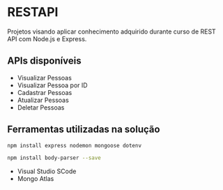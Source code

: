 # RESTAPI 

Projetos visando aplicar conhecimento adquirido durante curso de REST API com Node.js e Express.

## APIs disponíveis

* Visualizar Pessoas
* Visualizar Pessoa por ID
* Cadastrar Pessoas
* Atualizar Pessoas
* Deletar Pessoas

## Ferramentas utilizadas na solução
```sh
npm install express nodemon mongoose dotenv
```
```sh
npm install body-parser --save
```
* Visual Studio SCode
* Mongo Atlas
